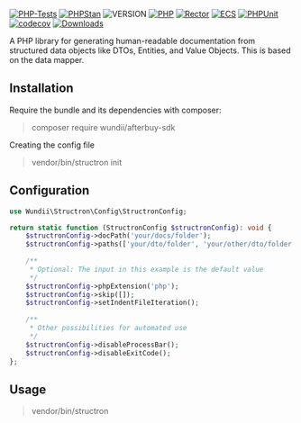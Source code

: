 [![PHP-Tests](https://img.shields.io/github/actions/workflow/status/wundii/structron/code_quality.yml?branch=main&style=for-the-badge)](https://github.com/wundii/structron/actions/workflows/code_quality.yml)
[![PHPStan](https://img.shields.io/badge/PHPStan-level%2010-brightgreen.svg?style=for-the-badge)](https://phpstan.org/)
![VERSION](https://img.shields.io/packagist/v/wundii/structron?style=for-the-badge)
[![PHP](https://img.shields.io/packagist/php-v/wundii/structron?style=for-the-badge)](https://www.php.net/)
[![Rector](https://img.shields.io/badge/Rector-8.2-blue.svg?style=for-the-badge)](https://getrector.com)
[![ECS](https://img.shields.io/badge/ECS-check-blue.svg?style=for-the-badge)](https://tomasvotruba.com/blog/zen-config-in-ecs)
[![PHPUnit](https://img.shields.io/badge/PHP--Unit-check-blue.svg?style=for-the-badge)](https://phpunit.org)
[![codecov](https://img.shields.io/codecov/c/github/wundii/structron/main?token=2P3BCYK88L&style=for-the-badge)](https://codecov.io/github/wundii/structron)
[![Downloads](https://img.shields.io/packagist/dt/wundii/structron.svg?style=for-the-badge)](https://packagist.org/packages/wundii/structron)

A PHP library for generating human-readable documentation from structured data objects like DTOs, Entities, and Value Objects.
This is based on the data mapper.

## Installation
Require the bundle and its dependencies with composer:
> composer require wundii/afterbuy-sdk

Creating the config file
> vendor/bin/structron init

## Configuration

```php
use Wundii\Structron\Config\StructronConfig;

return static function (StructronConfig $structronConfig): void {
    $structronConfig->docPath('your/docs/folder');
    $structronConfig->paths(['your/dto/folder', 'your/other/dto/folder']);
    
    /**
     * Optional: The input in this example is the default value 
     */
    $structronConfig->phpExtension('php');
    $structronConfig->skip([]);
    $structronConfig->setIndentFileIteration();
    
    /**
     * Other possibilities for automated use
     */
    $structronConfig->disableProcessBar();
    $structronConfig->disableExitCode();
};
```

## Usage
> vendor/bin/structron
